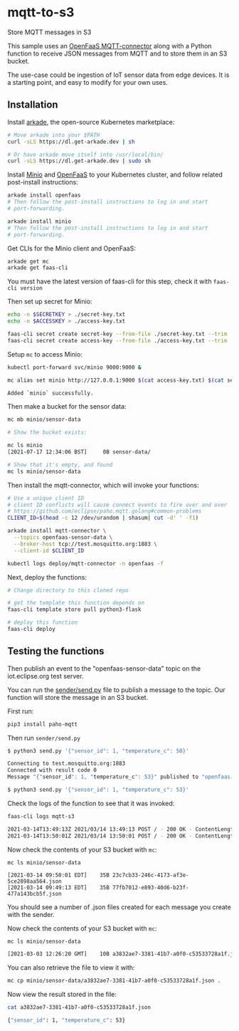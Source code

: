 # mqtt-to-s3

Store MQTT messages in S3

This sample uses an [OpenFaaS MQTT-connector](https://github.com/openfaas/mqtt-connector) along with a Python function to receive JSON messages from MQTT and to store them in an S3 bucket.

The use-case could be ingestion of IoT sensor data from edge devices. It is a starting point, and easy to modify for your own uses.

## Installation

Install [arkade](https://get-arkade.dev), the open-source Kubernetes marketplace:

```bash
# Move arkade into your $PATH
curl -sLS https://dl.get-arkade.dev | sh

# Or have arkade move itself into /usr/local/bin/
curl -sLS https://dl.get-arkade.dev | sudo sh
```

Install [Minio](https://min.io/) and [OpenFaaS](https://www.openfaas.com/) to your Kubernetes cluster, and follow related post-install instructions:

```bash
arkade install openfaas
# Then follow the post-install instructions to log in and start
# port-forwarding.

arkade install minio
# Then follow the post-install instructions to log in and start
# port-forwarding.
```

Get CLIs for the Minio client and OpenFaaS:

```bash
arkade get mc
arkade get faas-cli
```

You must have the latest version of faas-cli for this step, check it with `faas-cli version`

Then set up secret for Minio:

```bash
echo -n $SECRETKEY > ./secret-key.txt
echo -n $ACCESSKEY > ./access-key.txt

faas-cli secret create secret-key --from-file ./secret-key.txt --trim
faas-cli secret create access-key --from-file ./access-key.txt --trim
```

Setup `mc` to access Minio:

```bash
kubectl port-forward svc/minio 9000:9000 &

mc alias set minio http://127.0.0.1:9000 $(cat access-key.txt) $(cat secret-key.txt)

Added `minio` successfully.
```

Then make a bucket for the sensor data:

```bash
mc mb minio/sensor-data

# Show the bucket exists:

mc ls minio
[2021-07-17 12:34:06 BST]     0B sensor-data/

# Show that it's empty, and found
mc ls minio/sensor-data
```

Then install the mqtt-connector, which will invoke your functions:

```bash
# Use a unique client ID
# client ID conflicts will cause connect events to fire over and over
# https://github.com/eclipse/paho.mqtt.golang#common-problems
CLIENT_ID=$(head -c 12 /dev/urandom | shasum| cut -d' ' -f1)

arkade install mqtt-connector \
  --topics openfaas-sensor-data \
  --broker-host tcp://test.mosquitto.org:1883 \
  --client-id $CLIENT_ID

kubectl logs deploy/mqtt-connector -n openfaas -f
```

Next, deploy the functions:

```bash
# Change directory to this cloned repo

# get the template this function depends on
faas-cli template store pull python3-flask

# deploy this function
faas-cli deploy
```

## Testing the functions

Then publish an event to the "openfaas-sensor-data" topic on the iot.eclipse.org test server.

You can run the [sender/send.py](sender/send.py) file to publish a message to the topic. Our function will store the message in an S3 bucket.

First run:

```bash
pip3 install paho-mqtt
```

Then run `sender/send.py`

```bash
$ python3 send.py '{"sensor_id": 1, "temperature_c": 50}'

Connecting to test.mosquitto.org:1883
Connected with result code 0
Message "{"sensor_id": 1, "temperature_c": 53}" published to "openfaas-sensor-data"

$ python3 send.py '{"sensor_id": 1, "temperature_c": 53}'
```

Check the logs of the function to see that it was invoked:

```bash
faas-cli logs mqtt-s3

2021-03-14T13:49:13Z 2021/03/14 13:49:13 POST / - 200 OK - ContentLength: 2
2021-03-14T13:50:01Z 2021/03/14 13:50:01 POST / - 200 OK - ContentLength: 2
```

Now check the contents of your S3 bucket with `mc`:

```
mc ls minio/sensor-data

[2021-03-14 09:50:01 EDT]    35B 23c7cb33-246c-4173-af3e-5ce2898aa564.json
[2021-03-14 09:49:13 EDT]    35B 77fb7012-e893-40d6-b23f-477a143bcb5f.json
```

You should see a number of .json files created for each message you create with the sender.

Now check the contents of your S3 bucket with `mc`:

```bash
mc ls minio/sensor-data

[2021-03-03 12:26:20 GMT]    10B a3832ae7-3381-41b7-a0f0-c53533728a1f.json
```

You can also retrieve the file to view it with:

```bash
mc cp minio/sensor-data/a3832ae7-3381-41b7-a0f0-c53533728a1f.json .
```

Now view the result stored in the file:

```bash
cat a3832ae7-3381-41b7-a0f0-c53533728a1f.json

{"sensor_id": 1, "temperature_c": 53}
```


